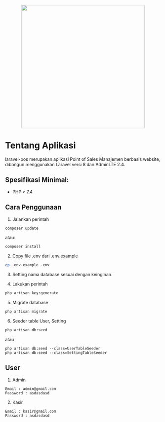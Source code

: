<p align="center"><a href="https://laravel.com" target="_blank"><img src="https://raw.githubusercontent.com/laravel/art/master/logo-lockup/5%20SVG/2%20CMYK/1%20Full%20Color/laravel-logolockup-cmyk-red.svg" width="400"></a></p>

# Tentang Aplikasi
laravel-pos merupakan aplikasi Point of Sales Manajemen berbasis website, dibangun menggunakan Laravel versi 8 dan AdminLTE 2.4.

## Spesifikasi Minimal:
- PHP > 7.4

## Cara Penggunaan

1. Jalankan perintah 
```bash
composer update
```
atau:
```bash
composer install
```

2. Copy file .env dari .env.example
```bash
cp .env.example .env
```
3. Setting nama database sesuai dengan keinginan.

4. Lakukan perintah
```bash
php artisan key:generate
```
5. Migrate database
```bash
php artisan migrate
```
6. Seeder table User, Setting
```bash
php artisan db:seed
```
atau
```
php artisan db:seed --class=UserTableSeeder
php artisan db:seed --class=SettingTableSeeder
```

## User
1. Admin
```
Email : admin@gmail.com
Password : asdasdasd
```
2. Kasir
```
Email : kasir@gmail.com
Password : asdasdasd
```